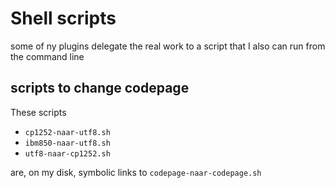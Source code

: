 # Shell scripts
some of ny plugins delegate the real work to a script that I also can run from the command line

## scripts to change codepage 
These scripts

- `cp1252-naar-utf8.sh`
- `ibm850-naar-utf8.sh`
- `utf8-naar-cp1252.sh`
  
are, on my disk, symbolic links to `codepage-naar-codepage.sh`

